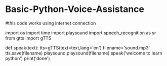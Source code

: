 # Basic-Python-Voice-Assistance
#this code works using internet connection

import os
import time
import playsound
import speech_recognition as sr
from gtts import gTTS 

def speak(text):
    tts=gTTS(text=text,lang='en')
    filename='sound.mp3'
    tts.save(filename)
    playsound.playsound(filename)
speak('welcome to learn python')
print('done')


